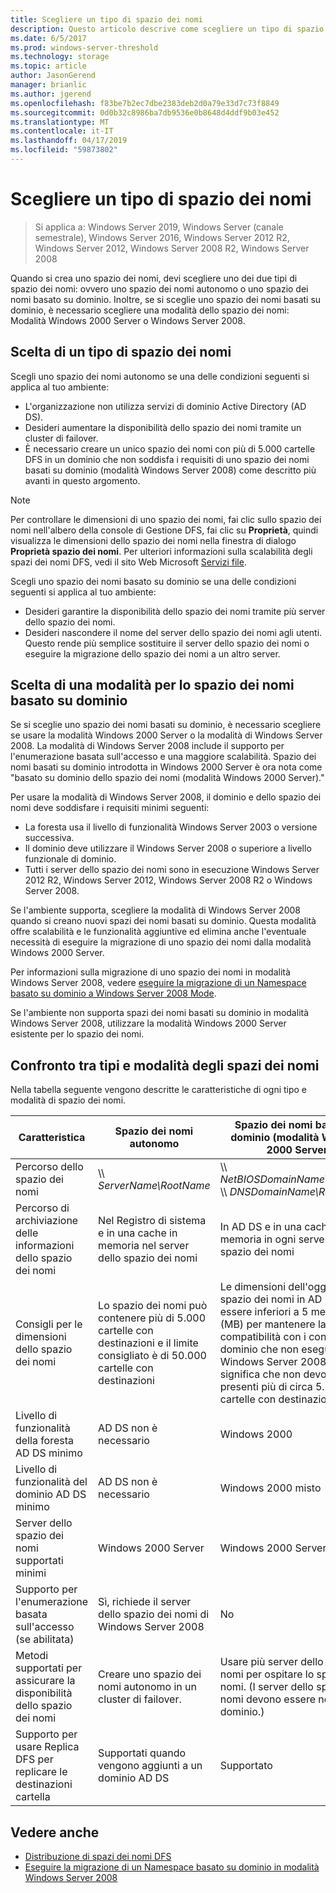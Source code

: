 ```yaml
---
title: Scegliere un tipo di spazio dei nomi
description: Questo articolo descrive come scegliere un tipo di spazio dei nomi.
ms.date: 6/5/2017
ms.prod: windows-server-threshold
ms.technology: storage
ms.topic: article
author: JasonGerend
manager: brianlic
ms.author: jgerend
ms.openlocfilehash: f83be7b2ec7dbe2383deb2d0a79e33d7c73f8849
ms.sourcegitcommit: 0d0b32c8986ba7db9536e0b8648d4ddf9b03e452
ms.translationtype: MT
ms.contentlocale: it-IT
ms.lasthandoff: 04/17/2019
ms.locfileid: "59873802"
---
```

# <a name="choose-a-namespace-type"></a>Scegliere un tipo di spazio dei nomi

> Si applica a: Windows Server 2019, Windows Server (canale semestrale), Windows Server 2016, Windows Server 2012 R2, Windows Server 2012, Windows Server 2008 R2, Windows Server 2008

Quando si crea uno spazio dei nomi, devi scegliere uno dei due tipi di spazio dei nomi: ovvero uno spazio dei nomi autonomo o uno spazio dei nomi basato su dominio. Inoltre, se si sceglie uno spazio dei nomi basati su dominio, è necessario scegliere una modalità dello spazio dei nomi: Modalità Windows 2000 Server o Windows Server 2008.

## <a name="choosing-a-namespace-type"></a>Scelta di un tipo di spazio dei nomi

Scegli uno spazio dei nomi autonomo se una delle condizioni seguenti si applica al tuo ambiente:

-   L'organizzazione non utilizza servizi di dominio Active Directory (AD DS).
-   Desideri aumentare la disponibilità dello spazio dei nomi tramite un cluster di failover.
-   È necessario creare un unico spazio dei nomi con più di 5.000 cartelle DFS in un dominio che non soddisfa i requisiti di uno spazio dei nomi basati su dominio (modalità Windows Server 2008) come descritto più avanti in questo argomento.

> [!NOTE]
> Per controllare le dimensioni di uno spazio dei nomi, fai clic sullo spazio dei nomi nell'albero della console di Gestione DFS, fai clic su **Proprietà**, quindi visualizza le dimensioni dello spazio dei nomi nella finestra di dialogo **Proprietà spazio dei nomi**. Per ulteriori informazioni sulla scalabilità degli spazi dei nomi DFS, vedi il sito Web Microsoft [Servizi file](https://technet.microsoft.com/library/cc771548.aspx).

Scegli uno spazio dei nomi basato su dominio se una delle condizioni seguenti si applica al tuo ambiente:

-   Desideri garantire la disponibilità dello spazio dei nomi tramite più server dello spazio dei nomi.
-   Desideri nascondere il nome del server dello spazio dei nomi agli utenti. Questo rende più semplice sostituire il server dello spazio dei nomi o eseguire la migrazione dello spazio dei nomi a un altro server.

## <a name="choosing-a-domain-based-namespace-mode"></a>Scelta di una modalità per lo spazio dei nomi basato su dominio

Se si sceglie uno spazio dei nomi basati su dominio, è necessario scegliere se usare la modalità Windows 2000 Server o la modalità di Windows Server 2008. La modalità di Windows Server 2008 include il supporto per l'enumerazione basata sull'accesso e una maggiore scalabilità. Spazio dei nomi basati su dominio introdotta in Windows 2000 Server è ora nota come "basato su dominio dello spazio dei nomi (modalità Windows 2000 Server)."

Per usare la modalità di Windows Server 2008, il dominio e dello spazio dei nomi deve soddisfare i requisiti minimi seguenti:

-   La foresta usa il livello di funzionalità Windows Server 2003 o versione successiva.
-   Il dominio deve utilizzare il Windows Server 2008 o superiore a livello funzionale di dominio.
-   Tutti i server dello spazio dei nomi sono in esecuzione Windows Server 2012 R2, Windows Server 2012, Windows Server 2008 R2 o Windows Server 2008.

Se l'ambiente supporta, scegliere la modalità di Windows Server 2008 quando si creano nuovi spazi dei nomi basati su dominio. Questa modalità offre scalabilità e le funzionalità aggiuntive ed elimina anche l'eventuale necessità di eseguire la migrazione di uno spazio dei nomi dalla modalità Windows 2000 Server.

Per informazioni sulla migrazione di uno spazio dei nomi in modalità Windows Server 2008, vedere [eseguire la migrazione di un Namespace basato su dominio a Windows Server 2008 Mode](migrate-a-domain-based-namespace-to-windows-server-2008-mode.md).

Se l'ambiente non supporta spazi dei nomi basati su dominio in modalità Windows Server 2008, utilizzare la modalità Windows 2000 Server esistente per lo spazio dei nomi.

## <a name="comparing-namespace-types-and-modes"></a>Confronto tra tipi e modalità degli spazi dei nomi

Nella tabella seguente vengono descritte le caratteristiche di ogni tipo e modalità di spazio dei nomi.

|Caratteristica|Spazio dei nomi autonomo|Spazio dei nomi basato su dominio (modalità Windows 2000 Server) |Spazio dei nomi basato su dominio (modalità Windows Server 2008) | 
|---|---|---|---|
|Percorso dello spazio dei nomi|\\\ *ServerName\RootName* |\\\ *NetBIOSDomainName\RootName* <br />\\\ *DNSDomainName\RootName*|\\\ *NetBIOSDomainName\RootName* <br /> \\\ *DNSDomainName\RootName*|
|Percorso di archiviazione delle informazioni dello spazio dei nomi|Nel Registro di sistema e in una cache in memoria nel server dello spazio dei nomi|In AD DS e in una cache in memoria in ogni server dello spazio dei nomi|In AD DS e in una cache in memoria in ogni server dello spazio dei nomi|
|Consigli per le dimensioni dello spazio dei nomi|Lo spazio dei nomi può contenere più di 5.000 cartelle con destinazioni e il limite consigliato è di 50.000 cartelle con destinazioni|Le dimensioni dell'oggetto dello spazio dei nomi in AD DS devono essere inferiori a 5 megabyte (MB) per mantenere la compatibilità con i controller di dominio che non eseguono Windows Server 2008. Questo significa che non devono essere presenti più di circa 5.000 cartelle con destinazioni.|Lo spazio dei nomi può contenere più di 5.000 cartelle con destinazioni e il limite consigliato è di 50.000 cartelle con destinazioni |
|Livello di funzionalità della foresta AD DS minimo|AD DS non è necessario|Windows 2000|Windows Server 2003|
|Livello di funzionalità del dominio AD DS minimo|AD DS non è necessario|Windows 2000 misto|Windows Server 2008|
|Server dello spazio dei nomi supportati minimi|Windows 2000 Server|Windows 2000 Server|Windows Server 2008|
|Supporto per l'enumerazione basata sull'accesso (se abilitata)|Sì, richiede il server dello spazio dei nomi di Windows Server 2008|No|Yes|
|Metodi supportati per assicurare la disponibilità dello spazio dei nomi|Creare uno spazio dei nomi autonomo in un cluster di failover.|Usare più server dello spazio dei nomi per ospitare lo spazio dei nomi. (I server dello spazio dei nomi devono essere nello stesso dominio.)|Usare più server dello spazio dei nomi per ospitare lo spazio dei nomi. (I server dello spazio dei nomi devono essere nello stesso dominio.)|
|Supporto per usare Replica DFS per replicare le destinazioni cartella|Supportati quando vengono aggiunti a un dominio AD DS|Supportato|Supportato|

## <a name="see-also"></a>Vedere anche

-   [Distribuzione di spazi dei nomi DFS](deploying-dfs-namespaces.md)
-   [Eseguire la migrazione di un Namespace basato su dominio in modalità Windows Server 2008](migrate-a-domain-based-namespace-to-windows-server-2008-mode.md)


